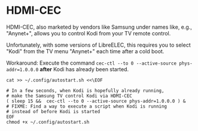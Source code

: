 # HDMI-CEC

HDMI-CEC, also marketed by vendors like Samsung under names like, e.g., "Anynet+", allows you to control Kodi from your TV remote control.

Unfortunately, with some versions of LibreELEC, this requires you to select "Kodi" from the TV menu "Anynet+" each time after a cold boot.

Workaround: Execute the command `cec-ctl --to 0 --active-source phys-addr=1.0.0.0` __after__ Kodi has already been started.

```
cat >> ~/.config/autostart.sh <<\EOF

# In a few seconds, when Kodi is hopefully already running,
# make the Samsung TV control Kodi via HDMI-CEC
( sleep 15 &&  cec-ctl --to 0 --active-source phys-addr=1.0.0.0 ) &
# FIXME: Find a way to execute a script when Kodi is running
# instead of before Kodi is started
EOF
chmod +x ~/.config/autostart.sh
